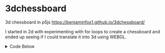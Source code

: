 # 3dchessboard
3d chessboard in p5js
https://benjaminfox1.github.io/3dchessboard/

I started in 2d with experimenting with for loops to create a chessboard and ended up seeing if I could translate it into 3d using WEBGL. 

<details><summary>Code Below</summary>
<p>
  
```JavaScript
  
  //3d Chessboard

var x;
var y;
var square;

var my3d;

function setup() {
  createCanvas(800, 800,WEBGL);
  x=width/8;
  y=height/8;

  my3d=0.05

  square = {
    xpos: x,
    ypos: y,
    size: x
  }
}

function draw () {
  background(255);
  
  fill(200)
  rotateX(my3d);
  rotateY(my3d);
  rotateZ(my3d+3);
  
  translate(-400,-400,0);

  fill(0);
  for(let i=0; i<9; i++){
    line(0, y*i, width, y*i);
    line(x*i, 0, x*i, height);

    rect(square.xpos*2*i+x, square.ypos-y, square.size, square.size);
    rect(square.xpos*2*i, square.ypos-y+y, square.size, square.size);

    rect(square.xpos*2*i+x, square.ypos+y, square.size, square.size);
    rect(square.xpos*2*i, square.ypos+y+y, square.size, square.size);

    rect(square.xpos*2*i+x, square.ypos+y+y+y, square.size, square.size);
    rect(square.xpos*2*i, square.ypos+y+y+y+y, square.size, square.size);

    rect(square.xpos*2*i+x, square.ypos+y+y+y+y+y, square.size, square.size);
    rect(square.xpos*2*i, square.ypos+y+y+y+y+y+y, square.size, square.size);
  }

  my3d=my3d+0.002;
}
```
  
 </p>
</details>
